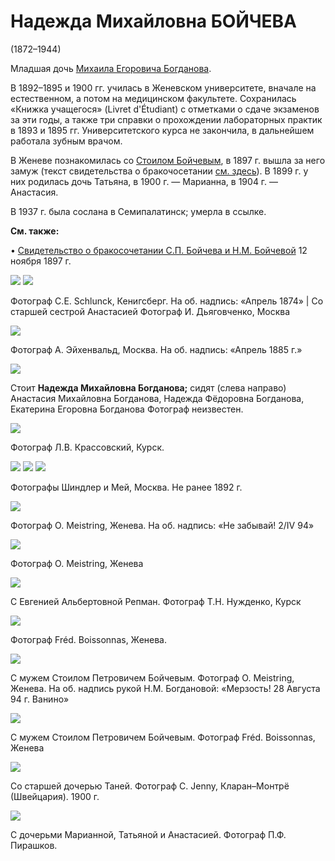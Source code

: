 # Надежда Михайловна БОЙЧЕВА
(1872–1944)

Младшая дочь [Михаила Егоровича Богданова](MEB.md).

В 1892–1895 и 1900 гг. училась в Женевском университете, вначале на естественном, а потом на медицинском факультете. Сохранилась «Книжка учащегося» (Livret d'Étudiant) с отметками о сдаче экзаменов за эти годы, а также три справки о прохождении лабораторных практик в 1893 и 1895 гг. Университетского курса не закончила, в дальнейшем работала зубным врачом.

В Женеве познакомилась со [Стоилом Бойчевым](SPB.md), в 1897 г. вышла за него замуж (текст свидетельства о бракочосетании [см. здесь](doc-1897-11-29.md)). В 1899 г. у них родилась дочь Татьяна, в 1900 г. — Марианна, в 1904 г. — Анастасия.

В 1937 г. была сослана в Семипалатинск; умерла в ссылке.

**См. также:**

• [Свидетельство о бракосочетании С.П. Бойчева и Н.М. Бойчевой](doc-1897-11-29.md) 12 ноября 1897 г.

![](../Album/img/27-2.jpg) ![](../Album/img/39-1.jpg)

Фотограф C.E. Schlunck, Кенигсберг.
На об. надпись: «Апрель 1874» | Со старшей сестрой Анастасией
Фотограф И. Дьяговченко, Москва

![](../Album/img/27-3.jpg)

Фотограф А. Эйхенвальд, Москва.
На об. надпись: «Апрель 1885 г.»

![](img/AMB_NMB_NFB_EEB.jpg)

Стоит **Надежда Михайловна Богданова;** сидят (слева направо) Анастасия Михайловна Богданова, Надежда Фёдоровна Богданова, Екатерина Егоровна Богданова
Фотограф неизвестен.

![](../Album/img/39-3.jpg)

Фотограф Л.В. Крассовский, Курск.

![](../Album/img/20-4.jpg) ![](../Album/img/26-1.jpg) ![](../Album/img/27-4.jpg)

Фотографы Шиндлер и Мей, Москва.
Не ранее 1892 г.

![](../Album/img/21-1.jpg)

Фотограф O. Meistring, Женева.
На об. надпись: «Не забывай! 2/IV 94»

![](img/NMB-Meistring1894.jpg)

Фотограф O. Meistring, Женева

![](../Album/img/21-4.jpg)

С Евгенией Альбертовной Репман.
Фотограф Т.Н. Нужденко, Курск

![](../Album/img/32-2.jpg)

Фотограф Fréd. Boissonnas, Женева.

![](../Album/img/32-3.jpg)

С мужем Стоилом Петровичем Бойчевым.
Фотограф O. Meistring, Женева.
На об. надпись рукой Н.М. Богдановой: «Мерзость! 28 Августа 94 г. Ванино»

![](../Album/img/44.jpg)

С мужем Стоилом Петровичем Бойчевым. 
Фотограф Fréd. Boissonnas, Женева

![](img/NMB_TSB.jpg)

Со старшей дочерью Таней.
Фотограф C. Jenny, Кларан–Монтрё (Швейцария). 1900 г.

![](img/piraskov.jpg)

С дочерьми Марианной, Татьяной и Анастасией.
Фотограф П.Ф. Пирашков.